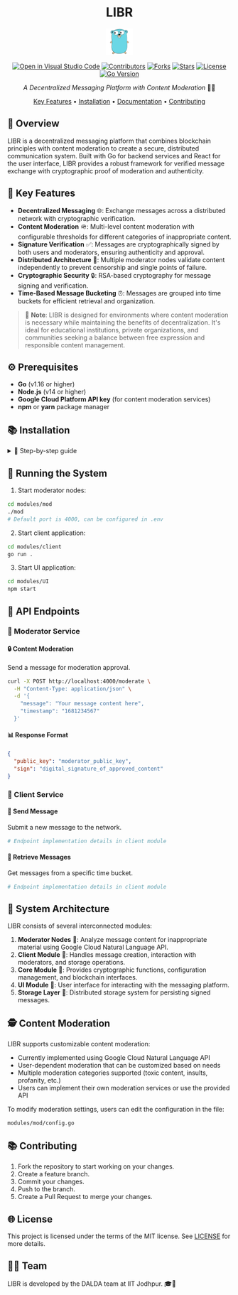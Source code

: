 <div align="center">

# LIBR

[<img src="https://raw.githubusercontent.com/devicons/devicon/master/icons/go/go-original.svg" width="60">](https://golang.org)

[![Open in Visual Studio Code](https://img.shields.io/badge/Open%20in%20VS%20Code-007ACC?logo=visual-studio-code&logoColor=white)](https://vscode.dev/)
[![Contributors](https://img.shields.io/github/contributors/DALDA-IITJ/libr)](https://github.com/DALDA-IITJ/libr/graphs/contributors)
[![Forks](https://img.shields.io/github/forks/DALDA-IITJ/libr?style=social)](https://github.com/DALDA-IITJ/libr/network/members)
[![Stars](https://img.shields.io/github/stars/DALDA-IITJ/libr?style=social)](https://github.com/DALDA-IITJ/libr/stargazers)
[![License](https://img.shields.io/github/license/DALDA-IITJ/libr)](https://github.com/DALDA-IITJ/libr/blob/main/LICENSE)
[![Go Version](https://img.shields.io/badge/Go-v1.16+-blue?logo=go&logoColor=white)](https://golang.org/)

*A Decentralized Messaging Platform with Content Moderation* 📢🚫

[Key Features](#key-features) • [Installation](#installation) • [Documentation](#api-endpoints) • [Contributing](#contributing)

</div>

## 🔄 Overview

LIBR is a decentralized messaging platform that combines blockchain principles with content moderation to create a secure, distributed communication system. Built with Go for backend services and React for the user interface, LIBR provides a robust framework for verified message exchange with cryptographic proof of moderation and authenticity.

## 🔐 Key Features

- **Decentralized Messaging** 🌐: Exchange messages across a distributed network with cryptographic verification.
- **Content Moderation** 🪖: Multi-level content moderation with configurable thresholds for different categories of inappropriate content.
- **Signature Verification** ✅: Messages are cryptographically signed by both users and moderators, ensuring authenticity and approval.
- **Distributed Architecture** 🧰: Multiple moderator nodes validate content independently to prevent censorship and single points of failure.
- **Cryptographic Security** 🔒: RSA-based cryptography for message signing and verification.
- **Time-Based Message Bucketing** ⏰: Messages are grouped into time buckets for efficient retrieval and organization.

> 🚀 **Note**: LIBR is designed for environments where content moderation is necessary while maintaining the benefits of decentralization. It's ideal for educational institutions, private organizations, and communities seeking a balance between free expression and responsible content management.

## ⚙️ Prerequisites

- **Go** (v1.16 or higher)
- **Node.js** (v14 or higher)
- **Google Cloud Platform API key** (for content moderation services)
- **npm** or **yarn** package manager

## 📚 Installation

<details>
  
<summary>📃 Step-by-step guide</summary>

1. Clone the repository:
```bash
git clone https://github.com/DALDA-IITJ/libr.git
cd libr
```

2. Set up configuration:
```bash
# Navigate to moderator module
cd modules/mod

# Create .env file with your configuration
cp .env.example .env
# Edit .env with your settings
```

3. Install and build moderator service:
```bash
go mod download
go build
```

4. Install client module dependencies:
```bash
cd ../client
go mod download
```

5. Install UI dependencies:
```bash
cd ../UI
npm install
```
</details>

## 🚀 Running the System

1. Start moderator nodes:
```bash
cd modules/mod
./mod
# Default port is 4000, can be configured in .env
```

2. Start client application:
```bash
cd modules/client
go run .
```

3. Start UI application:
```bash
cd modules/UI
npm start
```

## 📂 API Endpoints

### 🔧 Moderator Service

#### 🔒 Content Moderation
Send a message for moderation approval.
```bash
curl -X POST http://localhost:4000/moderate \
  -H "Content-Type: application/json" \
  -d '{
    "message": "Your message content here",
    "timestamp": "1681234567"
  }'
```

#### 📊 Response Format
```json
{
  "public_key": "moderator_public_key",
  "sign": "digital_signature_of_approved_content"
}
```

### 📲 Client Service

#### 📢 Send Message
Submit a new message to the network.
```bash
# Endpoint implementation details in client module
```

#### 📃 Retrieve Messages
Get messages from a specific time bucket.
```bash
# Endpoint implementation details in client module
```

## 🚧 System Architecture

LIBR consists of several interconnected modules:

1. **Moderator Nodes** 🔧: Analyze message content for inappropriate material using Google Cloud Natural Language API.
2. **Client Module** 📡: Handles message creation, interaction with moderators, and storage operations.
3. **Core Module** 🔄: Provides cryptographic functions, configuration management, and blockchain interfaces.
4. **UI Module** 🎨: User interface for interacting with the messaging platform.
5. **Storage Layer** 📂: Distributed storage system for persisting signed messages.

## 🕵️‍ Content Moderation

LIBR supports customizable content moderation:

- Currently implemented using Google Cloud Natural Language API
- User-dependent moderation that can be customized based on needs
- Multiple moderation categories supported (toxic content, insults, profanity, etc.)
- Users can implement their own moderation services or use the provided API

To modify moderation settings, users can edit the configuration in the file:
```
modules/mod/config.go
```

## 📚 Contributing

1. Fork the repository to start working on your changes.
2. Create a feature branch.
3. Commit your changes.
4. Push to the branch.
5. Create a Pull Request to merge your changes.

## 🌐 License

This project is licensed under the terms of the MIT license. See [LICENSE](LICENSE) for more details.

## 👨‍💼 Team

LIBR is developed by the DALDA team at IIT Jodhpur. 🎓🌟

